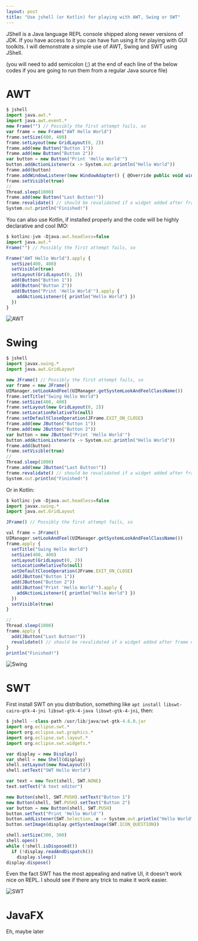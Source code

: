 ```yaml
---
layout: post
title: "Use jshell (or Kotlin) for playing with AWT, Swing or SWT"
---
```



JShell is a Java language REPL console shipped along newer versions of JDK. If you have access to it you can have fun using it for playing with GUI toolkits. I will demonstrate a simple use of AWT, Swing and SWT using JShell.

(you will need to add semicolon (;) at the end of each line of the below codes if you are going to run them from a regular Java source file)

AWT
===

```js
$ jshell
import java.awt.*
import java.awt.event.*
new Frame("") // Possibly the first attempt fails, so
var frame = new Frame("AWT Hello World")
frame.setSize(400, 400)
frame.setLayout(new GridLayout(0, 2))
frame.add(new Button("Button 1"))
frame.add(new Button("Button 2"))
var button = new Button("Print 'Hello World'")
button.addActionListener(x -> System.out.println("Hello World"))
frame.add(button)
frame.addWindowListener(new WindowAdapter() { @Override public void windowClosing(WindowEvent we) { System.exit(0); } })
frame.setVisible(true)
//
Thread.sleep(1000)
frame.add(new Button("Last Button!"))
frame.revalidate() // should be revalidated if a widget added after frame made visibile
System.out.println("Finished!")
```

You can also use Kotlin, if installed properly and the code will be highly declarative and cool IMO:
```js
$ kotlinc-jvm -Djava.awt.headless=false
import java.awt.*
Frame("") // Possibly the first attempt fails, so

Frame("AWT Hello World").apply {
  setSize(400, 400)
  setVisible(true)
  setLayout(GridLayout(0, 2))
  add(Button("Button 1"))
  add(Button("Button 2"))
  add(Button("Print 'Hello World'").apply {
    addActionListener({ println("Hello World") })
  })
}
```

![AWT](https://i.imgur.com/fUTbXNj.png)

Swing
=====

```js
$ jshell
import javax.swing.*
import java.awt.GridLayout

new JFrame() // Possibly the first attempt fails, so
var frame = new JFrame()
UIManager.setLookAndFeel(UIManager.getSystemLookAndFeelClassName())
frame.setTitle("Swing Hello World")
frame.setSize(400, 400)
frame.setLayout(new GridLayout(0, 2))
frame.setLocationRelativeTo(null)
frame.setDefaultCloseOperation(JFrame.EXIT_ON_CLOSE)
frame.add(new JButton("Button 1"))
frame.add(new JButton("Button 2"))
var button = new JButton("Print 'Hello World'")
button.addActionListener(x -> System.out.println("Hello World"))
frame.add(button)
frame.setVisible(true)
//
Thread.sleep(1000)
frame.add(new JButton("Last Button!"))
frame.revalidate() // should be revalidated if a widget added after frame made visibile
System.out.println("Finished!")
```

Or in Kotlin:
```js
$ kotlinc-jvm -Djava.awt.headless=false
import javax.swing.*
import java.awt.GridLayout

JFrame() // Possibly the first attempt fails, so

val frame = JFrame()
UIManager.setLookAndFeel(UIManager.getSystemLookAndFeelClassName())
frame.apply {
  setTitle("Swing Hello World")
  setSize(400, 400)
  setLayout(GridLayout(0, 2))
  setLocationRelativeTo(null)
  setDefaultCloseOperation(JFrame.EXIT_ON_CLOSE)
  add(JButton("Button 1"))
  add(JButton("Button 2"))
  add(JButton("Print 'Hello World'").apply {
    addActionListener({ println("Hello World") })
  })
  setVisible(true)
}

//
Thread.sleep(1000)
frame.apply {
  add(JButton("Last Button!"))
  revalidate() // should be revalidated if a widget added after frame made visibile
}
println("Finished!")
```

![Swing](https://i.imgur.com/iQdtHe8.png)

SWT
===

First install SWT on you distribution, something like `apt install libswt-cairo-gtk-4-jni libswt-gtk-4-java libswt-gtk-4-jni`, then:
```js
$ jshell --class-path /usr/lib/java/swt-gtk-4.6.0.jar
import org.eclipse.swt.*
import org.eclipse.swt.graphics.*
import org.eclipse.swt.layout.*
import org.eclipse.swt.widgets.*

var display = new Display()
var shell = new Shell(display)
shell.setLayout(new RowLayout())
shell.setText("SWT Hello World")

var text = new Text(shell, SWT.NONE)
text.setText("A text editor")

new Button(shell, SWT.PUSH).setText("Button 1")
new Button(shell, SWT.PUSH).setText("Button 2")
var button = new Button(shell, SWT.PUSH)
button.setText("Print 'Hello World'")
button.addListener(SWT.Selection, e -> System.out.println("Hello World"))
button.setImage(display.getSystemImage(SWT.ICON_QUESTION))

shell.setSize(300, 300)
shell.open()
while (!shell.isDisposed())
  if (!display.readAndDispatch())
    display.sleep()
display.dispose()
```

Even the fact SWT has the most appealing and native UI, it doesn't work nice on REPL. I should see if there any trick to make it work easier.

![SWT](https://i.imgur.com/BMmu64r.png)

JavaFX
======
Eh, maybe later